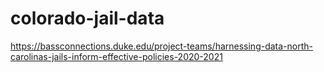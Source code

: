 # colorado-jail-data

https://bassconnections.duke.edu/project-teams/harnessing-data-north-carolinas-jails-inform-effective-policies-2020-2021
